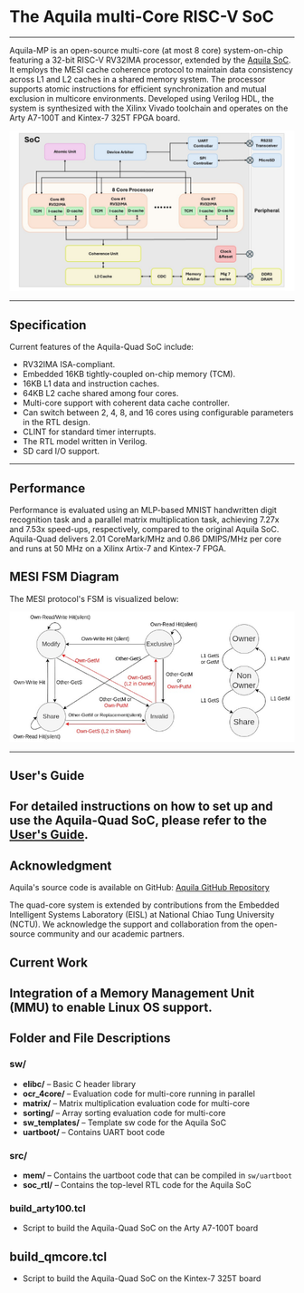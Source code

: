 # The Aquila multi-Core RISC-V SoC

---

Aquila-MP is an open-source multi-core (at most 8 core) system-on-chip featuring a 32-bit RISC-V RV32IMA processor, extended by the [Aquila SoC](https://github.com/eisl-nctu/aquila). It employs the MESI cache coherence protocol to maintain data consistency across L1 and L2 caches in a shared memory system. The processor supports atomic instructions for efficient synchronization and mutual exclusion in multicore environments. Developed using Verilog HDL, the system is synthesized with the Xilinx Vivado toolchain and operates on the Arty A7-100T and Kintex-7 325T FPGA board.

![Architecture Diagram](architecture.jpg)

---

## **Specification**

Current features of the Aquila-Quad SoC include:

- RV32IMA ISA-compliant.
- Embedded 16KB tightly-coupled on-chip memory (TCM).
- 16KB L1 data and instruction caches.
- 64KB L2 cache shared among four cores.
- Multi-core support with coherent data cache controller.
- Can switch between 2, 4, 8, and 16 cores using configurable parameters in the RTL design.
- CLINT for standard timer interrupts.
- The RTL model written in Verilog.
- SD card I/O support.

---

## **Performance**
Performance is evaluated using an MLP-based MNIST handwritten digit recognition task and a parallel matrix multiplication task, achieving 7.27x and 7.53x speed-ups, respectively, compared to the original Aquila SoC. Aquila-Quad delivers 2.01 CoreMark/MHz and 0.86 DMIPS/MHz per core and runs at 50 MHz on a Xilinx Artix-7 and Kintex-7 FPGA.

## **MESI FSM Diagram**  
The MESI protocol's FSM is visualized below:  

![MESI FSM Diagram](MESI.jpg)

---

## **User's Guide**
For detailed instructions on how to set up and use the Aquila-Quad SoC, please refer to the [User's Guide](user_guide.md).
---

## **Acknowledgment**  
Aquila's source code is available on GitHub: [Aquila GitHub Repository](https://github.com/eisl-nctu/aquila)

The quad-core system is extended by contributions from the Embedded Intelligent Systems Laboratory (EISL) at National Chiao Tung University (NCTU). We acknowledge the support and collaboration from the open-source community and our academic partners.

## **Current Work**
Integration of a Memory Management Unit (MMU) to enable Linux OS support.
---

## **Folder and File Descriptions**

### **sw/**  
- **elibc/** – Basic C header library  
- **ocr_4core/** – Evaluation code for multi-core running in parallel  
- **matrix/** – Matrix multiplication evaluation code for multi-core
- **sorting/** – Array sorting evaluation code for multi-core
- **sw_templates/** – Template sw code for the Aquila SoC
- **uartboot/** – Contains UART boot code 

### **src/**  
- **mem/** – Contains the uartboot code that can be compiled in `sw/uartboot`
- **soc_rtl/** – Contains the top-level RTL code for the Aquila SoC  

### **build_arty100.tcl**
- Script to build the Aquila-Quad SoC on the Arty A7-100T board

## **build_qmcore.tcl**
- Script to build the Aquila-Quad SoC on the Kintex-7 325T board
